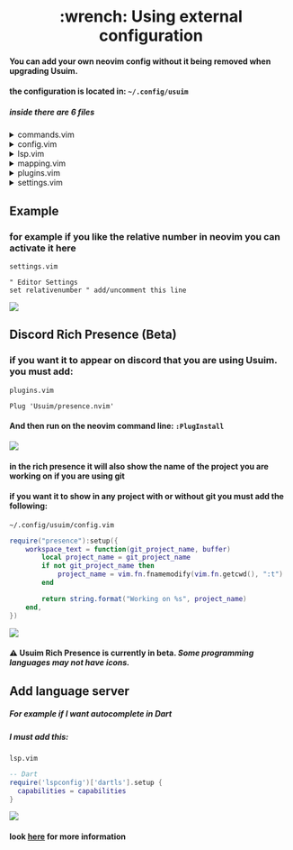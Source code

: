 <h1 align="center">:wrench: Using external configuration</h1>

#### You can add your own neovim config without it being removed when upgrading Usuim. 
#### the configuration is located in: `~/.config/usuim`

##### inside there are 6 files

<details>
  <summary>commands.vim</summary>

```vim
" Go to definition
command! GoToDef lua vim.lsp.buf.definition()
```
</details>

<details>
  <summary>config.vim</summary>

```vim
" CloseTag

let g:closetag_filenames = '*.html,*.xhtml,*.phtml,*.vue'
let g:closetag_filetypes = 'html,xhtml,phtml,vue'

lua<<EOF

-- Transparent.nvim
require("transparent").setup({
  enable = false,
  extra_groups = {

    "BufferLineTabClose",
    "BufferlineBufferSelected",
    "BufferLineFill",
    "BufferLineBackground",
    "BufferLineSeparator",
    "BufferLineIndicatorSelected",
  },
  exclude = {},
})

-- Colorizer
require 'colorizer'.setup {
  css = { css = true; };
  html = {
    mode = 'background';
  }
}

-- Refactoring
require('refactoring').setup({})
require("telescope").load_extension("refactoring")
vim.api.nvim_set_keymap(
  "v",
  "<C-r>",
  "<Esc><cmd>lua require('telescope').extensions.refactoring.refactors()<CR>",
  { noremap = true }
)

EOF
```
 </details>

<details>
  <summary>lsp.vim</summary>
  
```vim

lua<<EOF

local capabilities = require('cmp_nvim_lsp').update_capabilities(vim.lsp.protocol.make_client_capabilities())

-- To add a langserver for example:

-- require('lspconfig')['clangd'].setup {
--   capabilities = capabilities
-- }

EOF
```
  </details>
  
 <details>
   <summary>mapping.vim</summary>

```vim
" Search
inoremap <C-f> <ESC>:SearchBoxMatchAll title="Search"<cr>
nnoremap <C-f> :SearchBoxMatchAll title="Search"<cr>
xnoremap <C-f> :SearchBoxMatchAll title="Search" visual_mode=true <cr>

" Replace
inoremap <c-l> <ESC>:SearchBoxReplace confirm=native<CR>
nnoremap <c-l> :SearchBoxReplace confirm=native<CR>
vnoremap <c-l> :SearchBoxReplace confirm=native<CR>

" Telescope
nnoremap <C-b> :Telescope find_files cwd=.<cr>
inoremap <C-b> <ESC>:Telescope find_files cwd=.<cr>

" Open dashboard
nnoremap <F3> :Dashboard <CR>
```
</details>
   
<details>
   <summary>plugins.vim</summary>

```vim
" Nord Theme
Plug 'shaunsingh/nord.nvim'
```
</details>
   
<details>
  <summary>settings.vim</summary>

```vim
" this setting can be changed and will not be overridden by an update
" to disable any parameter you must comment the line

" To import files:
" source $HOME/.config/usuim/file.vim

" Autoinsert mode
autocmd BufRead,BufNewFile,BufEnter * set formatoptions-=cro | start

" Themes
colorscheme onedark

" Editor Settings
set termguicolors
set guifont=Fira\ Code:h12
set number
set splitbelow
" set relativenumber
```
</details>

   
## Example
   
### for example if you like the relative number in neovim you can activate it here
`settings.vim`
 
```vim
" Editor Settings
set relativenumber " add/uncomment this line
```
<kbd>
  <img src="https://user-images.githubusercontent.com/59105868/184548218-0ac11ec5-47bb-4488-b3fa-e8b82b1832a1.png">
</kbd>
   
## Discord Rich Presence (Beta)

### if you want it to appear on discord that you are using Usuim. you must add:
`plugins.vim`

```vim
Plug 'Usuim/presence.nvim'
```
#### And then run on the neovim command line: `:PlugInstall`
   
<kbd>
  <img src="https://user-images.githubusercontent.com/59105868/184581978-6232addc-69fb-46b0-aebd-ff98805095d9.png">
</kbd>
   
#### in the rich presence it will also show the name of the project you are working on if you are using git
#### if you want it to show in any project with or without git you must add the following: 
   
`~/.config/usuim/config.vim`

```lua
require("presence"):setup({
    workspace_text = function(git_project_name, buffer)
        local project_name = git_project_name
        if not git_project_name then
            project_name = vim.fn.fnamemodify(vim.fn.getcwd(), ":t")
        end

        return string.format("Working on %s", project_name)
    end,
})
``` 
<kbd>
  <img src="https://user-images.githubusercontent.com/59105868/190280716-17e25a99-a415-4f65-af75-0a9e6cbecc25.png">
</kbd>

#### ⚠️ Usuim Rich Presence is currently in beta. _Some programming languages may not have icons._
   
## Add language server

##### For example if I want autocomplete in **Dart**

##### I must add this:

`lsp.vim`
   
```lua
-- Dart
require('lspconfig')['dartls'].setup {
  capabilities = capabilities
}
```

<kbd>
  <img src="https://user-images.githubusercontent.com/59105868/184723805-29101317-a8ce-46ef-bf59-faccd4364f52.png">
</kbd>

#### look <a href="https://github.com/neovim/nvim-lspconfig/blob/master/doc/server_configurations.md">here</a> for more information

